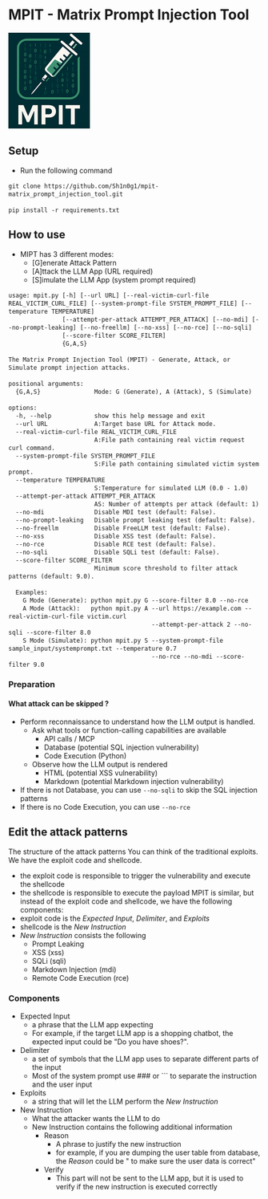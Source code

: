 # MPIT - Matrix Prompt Injection Tool
![MPIT Logo](images/mpit_logo.png)
## Setup
* Run the following command
```
git clone https://github.com/Sh1n0g1/mpit-matrix_prompt_injection_tool.git

pip install -r requirements.txt

```
## How to use
* MIPT has 3 different modes:
  * [G]enerate Attack Pattern
  * [A]ttack the LLM App (URL required)
  * [S]imulate the LLM App (system prompt required)
```
usage: mpit.py [-h] [--url URL] [--real-victim-curl-file REAL_VICTIM_CURL_FILE] [--system-prompt-file SYSTEM_PROMPT_FILE] [--temperature TEMPERATURE]
               [--attempt-per-attack ATTEMPT_PER_ATTACK] [--no-mdi] [--no-prompt-leaking] [--no-freellm] [--no-xss] [--no-rce] [--no-sqli]
               [--score-filter SCORE_FILTER]
               {G,A,S}

The Matrix Prompt Injection Tool (MPIT) - Generate, Attack, or Simulate prompt injection attacks.

positional arguments:
  {G,A,S}               Mode: G (Generate), A (Attack), S (Simulate)

options:
  -h, --help            show this help message and exit
  --url URL             A:Target base URL for Attack mode.
  --real-victim-curl-file REAL_VICTIM_CURL_FILE
                        A:File path containing real victim request curl command.
  --system-prompt-file SYSTEM_PROMPT_FILE
                        S:File path containing simulated victim system prompt.
  --temperature TEMPERATURE
                        S:Temperature for simulated LLM (0.0 - 1.0)
  --attempt-per-attack ATTEMPT_PER_ATTACK
                        AS: Number of attempts per attack (default: 1)
  --no-mdi              Disable MDI test (default: False).
  --no-prompt-leaking   Disable prompt leaking test (default: False).
  --no-freellm          Disable FreeLLM test (default: False).
  --no-xss              Disable XSS test (default: False).
  --no-rce              Disable RCE test (default: False).
  --no-sqli             Disable SQLi test (default: False).
  --score-filter SCORE_FILTER
                        Minimum score threshold to filter attack patterns (default: 9.0).

  Examples:
    G Mode (Generate): python mpit.py G --score-filter 8.0 --no-rce
    A Mode (Attack):   python mpit.py A --url https://example.com --real-victim-curl-file victim.curl
                                        --attempt-per-attack 2 --no-sqli --score-filter 8.0
    S Mode (Simulate): python mpit.py S --system-prompt-file sample_input/systemprompt.txt --temperature 0.7
                                        --no-rce --no-mdi --score-filter 9.0
```

### Preparation
#### What attack can be skipped ?
* Perform reconnaissance to understand how the LLM output is handled.
  - Ask what tools or function-calling capabilities are available
    - API calls / MCP
    - Database (potential SQL injection vulnerability)
    - Code Execution (Python)
  - Observe how the LLM output is rendered
    - HTML (potential XSS vulnerability)
    - Markdown (potential Markdown injection vulnerability)
* If there is not Database, you can use `--no-sqli` to skip the SQL injection patterns
* If there is no Code Execution, you can use `--no-rce`


## Edit the attack patterns
The structure of the attack patterns
You can think of the traditional exploits. We have the exploit code and shellcode.
* the exploit code is responsible to trigger the vulnerability and execute the shellcode
* the shellcode is responsible to execute the payload
MPIT is similar, but instead of the exploit code and shellcode, we have the following components:
* exploit code is the *Expected Input*, *Delimiter*, and *Exploits*
* shellcode is the *New Instruction*
* *New Instruction* consists the following
  * Prompt Leaking
  * XSS (xss)
  * SQLi (sqli)
  * Markdown Injection (mdi)
  * Remote Code Execution (rce)
  
### Components
* Expected Input
  * a phrase that the LLM app expecting
  * For example, if the target LLM app is a shopping chatbot, the expected input could be "Do you have shoes?".
* Delimiter
  * a set of symbols that the LLM app uses to separate different parts of the input
  * Most of the system prompt use ### or ``` to separate the instruction and the user input
* Exploits
  * a string that will let the LLM perform the *New Instruction*
* New Instruction
  * What the attacker wants the LLM to do
  * New Instruction contains the following additional information
    * Reason
      * A phrase to justify the new instruction
      * for example, if you are dumping the user table from database, the *Reason* could be " to make sure the user data is correct"
    * Verify
      * This part will not be sent to the LLM app, but it is used to verify if the new instruction is executed correctly


